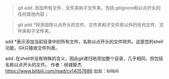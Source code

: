 

> git add .添加所有文件、文件夹和子文件夹，包括.gitignore和以点开头的任何其他内容；

> git add *将添加除以点开头的文件、文件夹和子文件夹以外的任何文件、文件夹和子文件夹。


add *表示添加当前目录中的所有文件，名称以点开头的文件除外。这是您的shell功能，Git只接收文件列表。

add .在shell中没有特殊的含义，因此git递归地添加整个目录，几乎相同，但包括名称以点开头的文件。 作者：倾城筱杰 https://www.bilibili.com/read/cv14057686 出处：bilibili
